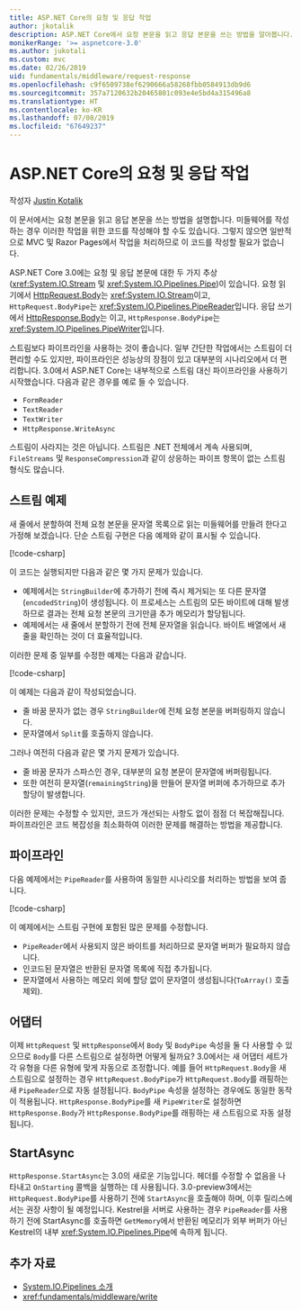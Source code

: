 ```yaml
---
title: ASP.NET Core의 요청 및 응답 작업
author: jkotalik
description: ASP.NET Core에서 요청 본문을 읽고 응답 본문을 쓰는 방법을 알아봅니다.
monikerRange: '>= aspnetcore-3.0'
ms.author: jukotali
ms.custom: mvc
ms.date: 02/26/2019
uid: fundamentals/middleware/request-response
ms.openlocfilehash: c9f6509738ef6290666a58268fbb0584913db9d6
ms.sourcegitcommit: 357a7120632b20465801c093e4e5bd4a315496a8
ms.translationtype: HT
ms.contentlocale: ko-KR
ms.lasthandoff: 07/08/2019
ms.locfileid: "67649237"
---
```

# <a name="request-and-response-operations-in-aspnet-core"></a>ASP.NET Core의 요청 및 응답 작업

작성자 [Justin Kotalik](https://github.com/jkotalik)

이 문서에서는 요청 본문을 읽고 응답 본문을 쓰는 방법을 설명합니다. 미들웨어를 작성하는 경우 이러한 작업을 위한 코드를 작성해야 할 수도 있습니다. 그렇지 않으면 일반적으로 MVC 및 Razor Pages에서 작업을 처리하므로 이 코드를 작성할 필요가 없습니다.

ASP.NET Core 3.0에는 요청 및 응답 본문에 대한 두 가지 추상(<xref:System.IO.Stream> 및 <xref:System.IO.Pipelines.Pipe>)이 있습니다. 요청 읽기에서 [HttpRequest.Body](xref:Microsoft.AspNetCore.Http.HttpRequest.Body)는 <xref:System.IO.Stream>이고, `HttpRequest.BodyPipe`는 <xref:System.IO.Pipelines.PipeReader>입니다. 응답 쓰기에서 [HttpResponse.Body](xref:Microsoft.AspNetCore.Http.HttpResponse.Body)는 이고, `HttpResponse.BodyPipe`는 <xref:System.IO.Pipelines.PipeWriter>입니다.

스트림보다 파이프라인을 사용하는 것이 좋습니다. 일부 간단한 작업에서는 스트림이 더 편리할 수도 있지만, 파이프라인은 성능상의 장점이 있고 대부분의 시나리오에서 더 편리합니다. 3\.0에서 ASP.NET Core는 내부적으로 스트림 대신 파이프라인을 사용하기 시작했습니다. 다음과 같은 경우를 예로 들 수 있습니다.

- `FormReader`
- `TextReader`
- `TextWriter`
- `HttpResponse.WriteAsync`

스트림이 사라지는 것은 아닙니다. 스트림은 .NET 전체에서 계속 사용되며, `FileStreams` 및 `ResponseCompression`과 같이 상응하는 파이프 항목이 없는 스트림 형식도 많습니다.

## <a name="stream-examples"></a>스트림 예제

새 줄에서 분할하여 전체 요청 본문을 문자열 목록으로 읽는 미들웨어를 만들려 한다고 가정해 보겠습니다. 단순 스트림 구현은 다음 예제와 같이 표시될 수 있습니다.

[!code-csharp[](request-response/samples/3.x/RequestResponseSample/Startup.cs?name=GetListOfStringsFromStream)]

이 코드는 실행되지만 다음과 같은 몇 가지 문제가 있습니다.

- 예제에서는 `StringBuilder`에 추가하기 전에 즉시 제거되는 또 다른 문자열(`encodedString`)이 생성됩니다. 이 프로세스는 스트림의 모든 바이트에 대해 발생하므로 결과는 전체 요청 본문의 크기만큼 추가 메모리가 할당됩니다.
- 예제에서는 새 줄에서 분할하기 전에 전체 문자열을 읽습니다. 바이트 배열에서 새 줄을 확인하는 것이 더 효율적입니다.

이러한 문제 중 일부를 수정한 예제는 다음과 같습니다.

[!code-csharp[](request-response/samples/3.x/RequestResponseSample/Startup.cs?name=GetListOfStringsFromStreamMoreEfficient)]

이 예제는 다음과 같이 작성되었습니다.

- 줄 바꿈 문자가 없는 경우 `StringBuilder`에 전체 요청 본문을 버퍼링하지 않습니다.
- 문자열에서 `Split`를 호출하지 않습니다.

그러나 여전히 다음과 같은 몇 가지 문제가 있습니다.

- 줄 바꿈 문자가 스파스인 경우, 대부분의 요청 본문이 문자열에 버퍼링됩니다.
- 또한 여전히 문자열(`remainingString`)을 만들어 문자열 버퍼에 추가하므로 추가 할당이 발생합니다.

이러한 문제는 수정할 수 있지만, 코드가 개선되는 사항도 없이 점점 더 복잡해집니다. 파이프라인은 코드 복잡성을 최소화하여 이러한 문제를 해결하는 방법을 제공합니다.

## <a name="pipelines"></a>파이프라인

다음 예제에서는 `PipeReader`를 사용하여 동일한 시나리오를 처리하는 방법을 보여 줍니다.

[!code-csharp[](request-response/samples/3.x/RequestResponseSample/Startup.cs?name=GetListOfStringFromPipe)]

이 예제에서는 스트림 구현에 포함된 많은 문제를 수정합니다.

- `PipeReader`에서 사용되지 않은 바이트를 처리하므로 문자열 버퍼가 필요하지 않습니다.
- 인코드된 문자열은 반환된 문자열 목록에 직접 추가됩니다.
- 문자열에서 사용하는 메모리 외에 할당 없이 문자열이 생성됩니다(`ToArray()` 호출 제외).

## <a name="adapters"></a>어댑터

이제 `HttpRequest` 및 `HttpResponse`에서 `Body` 및 `BodyPipe` 속성을 둘 다 사용할 수 있으므로 `Body`를 다른 스트림으로 설정하면 어떻게 될까요? 3\.0에서는 새 어댑터 세트가 각 유형을 다른 유형에 맞게 자동으로 조정합니다. 예를 들어 `HttpRequest.Body`을 새 스트림으로 설정하는 경우 `HttpRequest.BodyPipe`가 `HttpRequest.Body`를 래핑하는 새 `PipeReader`으로 자동 설정됩니다. `BodyPipe` 속성을 설정하는 경우에도 동일한 동작이 적용됩니다. `HttpResponse.BodyPipe`를 새 `PipeWriter`로 설정하면 `HttpResponse.Body`가 `HttpResponse.BodyPipe`를 래핑하는 새 스트림으로 자동 설정됩니다.

## <a name="startasync"></a>StartAsync

`HttpResponse.StartAsync`는 3.0의 새로운 기능입니다. 헤더를 수정할 수 없음을 나타내고 `OnStarting` 콜백을 실행하는 데 사용됩니다. 3\.0-preview3에서는 `HttpRequest.BodyPipe`를 사용하기 전에 `StartAsync`을 호출해야 하며, 이후 릴리스에서는 권장 사항이 될 예정입니다. Kestrel을 서버로 사용하는 경우 `PipeReader`를 사용하기 전에 StartAsync를 호출하면 `GetMemory`에서 반환된 메모리가 외부 버퍼가 아닌 Kestrel의 내부 <xref:System.IO.Pipelines.Pipe>에 속하게 됩니다.

## <a name="additional-resources"></a>추가 자료

- [System.IO.Pipelines 소개](https://devblogs.microsoft.com/dotnet/system-io-pipelines-high-performance-io-in-net/)
- <xref:fundamentals/middleware/write>
